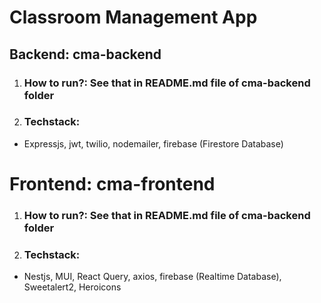 # Classroom Management App

## Backend: cma-backend
1. ### How to run?: See that in README.md file of cma-backend folder
2. ### Techstack:
- Expressjs, jwt, twilio, nodemailer, firebase (Firestore Database)

# Frontend: cma-frontend
1. ### How to run?: See that in README.md file of cma-backend folder
2. ### Techstack:
- Nestjs, MUI, React Query, axios, firebase (Realtime Database), Sweetalert2, Heroicons




